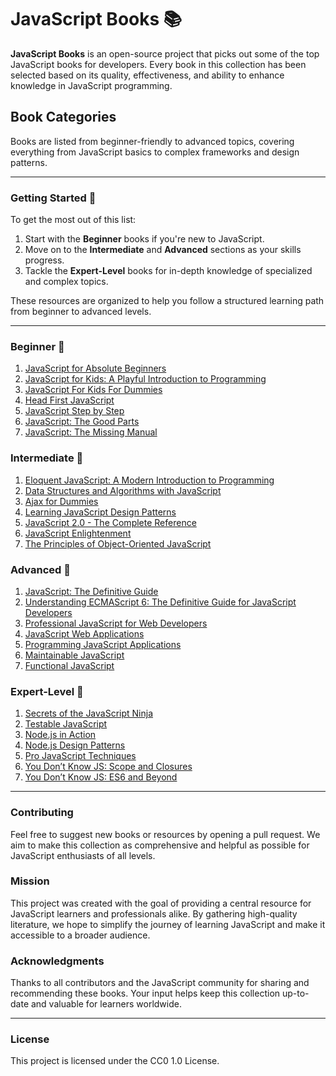 # JavaScript Books 📚

**JavaScript Books** is an open-source project that picks out some of the top JavaScript books for developers. Every book in this collection has been selected based on its quality, effectiveness, and ability to enhance knowledge in JavaScript programming.

## Book Categories

Books are listed from beginner-friendly to advanced topics, covering everything from JavaScript basics to complex frameworks and design patterns.


---

### Getting Started 🚀

To get the most out of this list:

1. Start with the **Beginner** books if you're new to JavaScript.
2. Move on to the **Intermediate** and **Advanced** sections as your skills progress.
3. Tackle the **Expert-Level** books for in-depth knowledge of specialized and complex topics.

These resources are organized to help you follow a structured learning path from beginner to advanced levels.

---

### Beginner 📖

1. [JavaScript for Absolute Beginners](https://mymyeo.com/wp-content/uploads/2024/05/JavaScript-for-Absolute-Beginner.pdf)
2. [JavaScript for Kids: A Playful Introduction to Programming](https://www.ips.ac.rs/wp-content/uploads/2017/07/jsfkids.pdf)
3. [JavaScript For Kids For Dummies](https://pepa.holla.cz/wp-content/uploads/2015/11/JavaScript-For-Dummies-4th-Edition.pdf)
4. [Head First JavaScript](<https://aaronyeo.org/books_/JavaScript/Eric%20T.%20Freeman,%20Elisabeth%20Robson%20-%20Head%20First%20JavaScript%20Programming_%20A%20Brain-Friendly%20Guide-O%E2%80%99Reilly%20Media%20(2014).pdf>)
5. [JavaScript Step by Step](https://ptgmedia.pearsoncmg.com/images/9780735665934/samplepages/9780735665934.pdf)
6. [JavaScript: The Good Parts](https://andersonguelphjs.github.io/OReilly_JavaScript_The_Good_Parts_May_2008.pdf)
7. [JavaScript: The Missing Manual](https://pepa.holla.cz/wp-content/uploads/2016/08/JavaScript-The-Missing-Manual.pdf)

### Intermediate 📘

1. [Eloquent JavaScript: A Modern Introduction to Programming](https://eloquentjavascript.net/Eloquent_JavaScript_small.pdf)
2. [Data Structures and Algorithms with JavaScript](https://sar.ac.id/stmik_ebook/prog_file_file/PfuUScPyT9.pdf)
3. [Ajax for Dummies](https://theswissbay.ch/pdf/Gentoomen%20Library/Programming/Ajax/Ajax%20For%20Dummies%20%282006%29.pdf)
4. [Learning JavaScript Design Patterns](<https://github.com/manjunath5496/JavaScript-Programming-Books/blob/master/javs(12).pdf>)
5. [JavaScript 2.0 - The Complete Reference](<https://github.com/manjunath5496/JavaScript-Programming-Books/blob/master/javs(13).pdf>)
6. [JavaScript Enlightenment](<https://github.com/manjunath5496/JavaScript-Programming-Books/blob/master/javs(31).pdf>)
7. [The Principles of Object-Oriented JavaScript](<https://github.com/manjunath5496/JavaScript-Programming-Books/blob/master/javs(25).pdf>)

### Advanced 📗

1. [JavaScript: The Definitive Guide](<https://github.com/manjunath5496/JavaScript-Programming-Books/blob/master/javs(9).pdf>)
2. [Understanding ECMAScript 6: The Definitive Guide for JavaScript Developers](<https://github.com/manjunath5496/JavaScript-Programming-Books/blob/master/javs(20).pdf>)
3. [Professional JavaScript for Web Developers](<https://github.com/manjunath5496/JavaScript-Programming-Books/blob/master/javs(15).pdf>)
4. [JavaScript Web Applications](<https://github.com/manjunath5496/JavaScript-Programming-Books/blob/master/javs(8).pdf>)
5. [Programming JavaScript Applications](<https://github.com/manjunath5496/JavaScript-Programming-Books/blob/master/javs(16).pdf>)
6. [Maintainable JavaScript](<https://github.com/manjunath5496/JavaScript-Programming-Books/blob/master/javs(19).pdf>)
7. [Functional JavaScript](<https://github.com/manjunath5496/JavaScript-Programming-Books/blob/master/javs(30).pdf>)

### Expert-Level 📒

1. [Secrets of the JavaScript Ninja](<https://github.com/manjunath5496/JavaScript-Programming-Books/blob/master/javs(24).pdf>)
2. [Testable JavaScript](<https://github.com/manjunath5496/JavaScript-Programming-Books/blob/master/javs(28).pdf>)
3. [Node.js in Action](<https://github.com/manjunath5496/JavaScript-Programming-Books/blob/master/javs(21).pdf>)
4. [Node.js Design Patterns](<https://github.com/manjunath5496/JavaScript-Programming-Books/blob/master/javs(22).pdf>)
5. [Pro JavaScript Techniques](<https://github.com/manjunath5496/JavaScript-Programming-Books/blob/master/javs(23).pdf>)
6. [You Don’t Know JS: Scope and Closures](<https://github.com/manjunath5496/JavaScript-Programming-Books/blob/master/javs(18).pdf>)
7. [You Don’t Know JS: ES6 and Beyond](<https://github.com/manjunath5496/JavaScript-Programming-Books/blob/master/javs(26).pdf>)

---

### Contributing

Feel free to suggest new books or resources by opening a pull request. We aim to make this collection as comprehensive and helpful as possible for JavaScript enthusiasts of all levels.


### Mission

This project was created with the goal of providing a central resource for JavaScript learners and professionals alike. By gathering high-quality literature, we hope to simplify the journey of learning JavaScript and make it accessible to a broader audience.


### Acknowledgments

Thanks to all contributors and the JavaScript community for sharing and recommending these books. Your input helps keep this collection up-to-date and valuable for learners worldwide.



---

### License

This project is licensed under the CC0 1.0 License.
